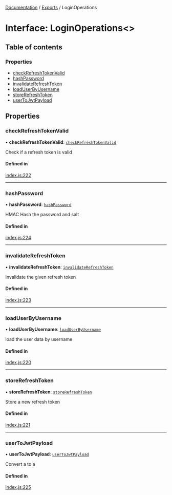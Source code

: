 [Documentation](../README.md) / [Exports](../modules.md) / LoginOperations

# Interface: LoginOperations<\>

## Table of contents

### Properties

- [checkRefreshTokenValid](LoginOperations.md#checkrefreshtokenvalid)
- [hashPassword](LoginOperations.md#hashpassword)
- [invalidateRefreshToken](LoginOperations.md#invalidaterefreshtoken)
- [loadUserByUsername](LoginOperations.md#loaduserbyusername)
- [storeRefreshToken](LoginOperations.md#storerefreshtoken)
- [userToJwtPayload](LoginOperations.md#usertojwtpayload)

## Properties

### checkRefreshTokenValid

• **checkRefreshTokenValid**: [`checkRefreshTokenValid`](../modules.md#checkrefreshtokenvalid)

Check if a refresh token is valid

#### Defined in

[index.js:222](https://github.com/snowbldr/jwt-cookie-auth/blob/fc7d646/index.js#L222)

___

### hashPassword

• **hashPassword**: [`hashPassword`](../modules.md#hashpassword)

HMAC Hash the password and salt

#### Defined in

[index.js:224](https://github.com/snowbldr/jwt-cookie-auth/blob/fc7d646/index.js#L224)

___

### invalidateRefreshToken

• **invalidateRefreshToken**: [`invalidateRefreshToken`](../modules.md#invalidaterefreshtoken)

Invalidate the given refresh token

#### Defined in

[index.js:223](https://github.com/snowbldr/jwt-cookie-auth/blob/fc7d646/index.js#L223)

___

### loadUserByUsername

• **loadUserByUsername**: [`loadUserByUsername`](../modules.md#loaduserbyusername)

load the user data by username

#### Defined in

[index.js:220](https://github.com/snowbldr/jwt-cookie-auth/blob/fc7d646/index.js#L220)

___

### storeRefreshToken

• **storeRefreshToken**: [`storeRefreshToken`](../modules.md#storerefreshtoken)

Store a new refresh token

#### Defined in

[index.js:221](https://github.com/snowbldr/jwt-cookie-auth/blob/fc7d646/index.js#L221)

___

### userToJwtPayload

• **userToJwtPayload**: [`userToJwtPayload`](../modules.md#usertojwtpayload)

Convert a  to a

#### Defined in

[index.js:225](https://github.com/snowbldr/jwt-cookie-auth/blob/fc7d646/index.js#L225)
